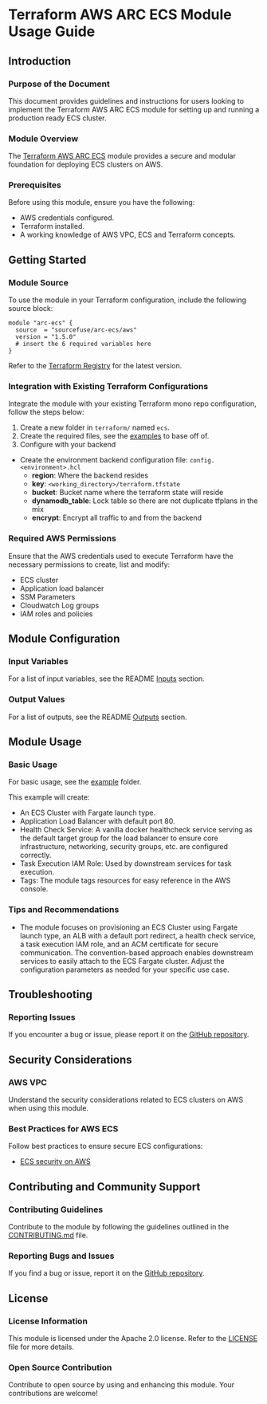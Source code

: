 # Terraform AWS ARC ECS Module Usage Guide

## Introduction

### Purpose of the Document

This document provides guidelines and instructions for users looking to implement the Terraform AWS ARC ECS module for setting up and running a production ready ECS cluster.

### Module Overview

The [Terraform AWS ARC ECS](https://github.com/sourcefuse/terraform-aws-arc-ecs) module provides a secure and modular foundation for deploying ECS clusters on AWS.

### Prerequisites

Before using this module, ensure you have the following:

- AWS credentials configured.
- Terraform installed.
- A working knowledge of AWS VPC, ECS and Terraform concepts.

## Getting Started

### Module Source

To use the module in your Terraform configuration, include the following source block:

```hcl
module "arc-ecs" {
  source  = "sourcefuse/arc-ecs/aws"
  version = "1.5.0"
  # insert the 6 required variables here
}
```

Refer to the [Terraform Registry](https://registry.terraform.io/modules/sourcefuse/arc-ecs/aws/latest) for the latest version.

### Integration with Existing Terraform Configurations

Integrate the module with your existing Terraform mono repo configuration, follow the steps below:

1. Create a new folder in `terraform/` named `ecs`.
2. Create the required files, see the [examples](https://github.com/sourcefuse/terraform-aws-arc-ecs/tree/main/example) to base off of.
3. Configure with your backend
  - Create the environment backend configuration file: `config.<environment>.hcl`
    - **region**: Where the backend resides
    - **key**: `<working_directory>/terraform.tfstate`
    - **bucket**: Bucket name where the terraform state will reside
    - **dynamodb_table**: Lock table so there are not duplicate tfplans in the mix
    - **encrypt**: Encrypt all traffic to and from the backend

### Required AWS Permissions

Ensure that the AWS credentials used to execute Terraform have the necessary permissions to create, list and modify:

- ECS cluster
- Application load balancer
- SSM Parameters
- Cloudwatch Log groups
- IAM roles and policies

## Module Configuration

### Input Variables

For a list of input variables, see the README [Inputs](https://github.com/sourcefuse/terraform-aws-arc-ecs?tab=readme-ov-file#inputs) section.

### Output Values

For a list of outputs, see the README [Outputs](https://github.com/sourcefuse/terraform-aws-arc-ecs?tab=readme-ov-file#outputs) section.

## Module Usage

### Basic Usage

For basic usage, see the [example](https://github.com/sourcefuse/terraform-aws-arc-ecs/tree/main/example) folder.

This example will create:

- An ECS Cluster with Fargate launch type.
- Application Load Balancer with default port 80.
- Health Check Service: A vanilla docker healthcheck service serving as the default target group for the load balancer to      ensure core infrastructure, networking, security groups, etc. are configured correctly.
- Task Execution IAM Role: Used by downstream services for task execution.
- Tags: The module tags resources for easy reference in the AWS console.

### Tips and Recommendations

- The module focuses on provisioning an ECS Cluster using Fargate launch type, an ALB with a default port redirect, a health check service, a task execution IAM role, and an ACM certificate for secure communication. The convention-based approach enables downstream services to easily attach to the ECS Fargate cluster. Adjust the configuration parameters as needed for your specific use case.

## Troubleshooting

### Reporting Issues

If you encounter a bug or issue, please report it on the [GitHub repository](https://github.com/sourcefuse/terraform-aws-arc-ecs/issues).

## Security Considerations

### AWS VPC

Understand the security considerations related to ECS clusters on AWS when using this module.

### Best Practices for AWS ECS

Follow best practices to ensure secure ECS configurations:

- [ECS security on AWS](https://docs.aws.amazon.com/AmazonECS/latest/developerguide/security.html)

## Contributing and Community Support

### Contributing Guidelines

Contribute to the module by following the guidelines outlined in the [CONTRIBUTING.md](https://github.com/sourcefuse/terraform-aws-arc-ecs/blob/main/CONTRIBUTING.md) file.

### Reporting Bugs and Issues

If you find a bug or issue, report it on the [GitHub repository](https://github.com/sourcefuse/terraform-aws-arc-ecs/issues).

## License

### License Information

This module is licensed under the Apache 2.0 license. Refer to the [LICENSE](https://github.com/sourcefuse/terraform-aws-arc-ecs/blob/main/LICENSE) file for more details.

### Open Source Contribution

Contribute to open source by using and enhancing this module. Your contributions are welcome!

